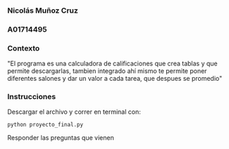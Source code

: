 ### Nicolás Muñoz Cruz
### A01714495
### Contexto
"El programa es una calculadora de calificaciones que crea tablas y que permite descargarlas, tambien integrado ahí mismo te permite poner diferentes salones y dar un valor a cada tarea, que despues se promedio"

### Instrucciones

Descargar el archivo y correr en terminal con:

    python proyecto_final.py



Responder las preguntas que vienen


    
